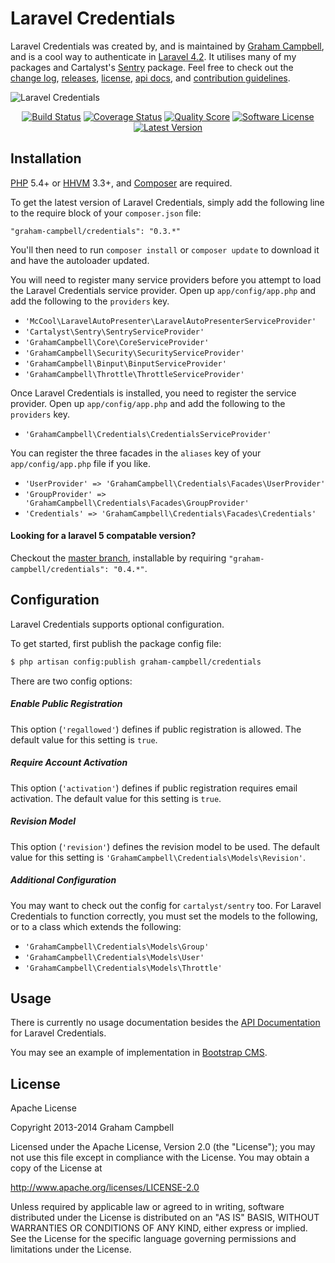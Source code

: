 Laravel Credentials
===================

Laravel Credentials was created by, and is maintained by [Graham Campbell](https://github.com/GrahamCampbell), and is a cool way to authenticate in [Laravel 4.2](http://laravel.com). It utilises many of my packages and Cartalyst's [Sentry](https://github.com/cartalyst/sentry) package. Feel free to check out the [change log](CHANGELOG.md), [releases](https://github.com/GrahamCampbell/Laravel-Credentials/releases), [license](LICENSE.md), [api docs](http://docs.grahamjcampbell.co.uk), and [contribution guidelines](CONTRIBUTING.md).

![Laravel Credentials](https://cloud.githubusercontent.com/assets/2829600/4432311/c15fa92c-468c-11e4-93fe-79fb532da1e9.PNG)

<p align="center">
<a href="https://travis-ci.org/GrahamCampbell/Laravel-Credentials"><img src="https://img.shields.io/travis/GrahamCampbell/Laravel-Credentials/master.svg?style=flat-square" alt="Build Status"></img></a>
<a href="https://scrutinizer-ci.com/g/GrahamCampbell/Laravel-Credentials/code-structure"><img src="https://img.shields.io/scrutinizer/coverage/g/GrahamCampbell/Laravel-Credentials.svg?style=flat-square" alt="Coverage Status"></img></a>
<a href="https://scrutinizer-ci.com/g/GrahamCampbell/Laravel-Credentials"><img src="https://img.shields.io/scrutinizer/g/GrahamCampbell/Laravel-Credentials.svg?style=flat-square" alt="Quality Score"></img></a>
<a href="LICENSE.md"><img src="https://img.shields.io/badge/license-Apache%202.0-brightgreen.svg?style=flat-square" alt="Software License"></img></a>
<a href="https://github.com/GrahamCampbell/Laravel-Credentials/releases"><img src="https://img.shields.io/github/release/GrahamCampbell/Laravel-Credentials.svg?style=flat-square" alt="Latest Version"></img></a>
</p>


## Installation

[PHP](https://php.net) 5.4+ or [HHVM](http://hhvm.com) 3.3+, and [Composer](https://getcomposer.org) are required.

To get the latest version of Laravel Credentials, simply add the following line to the require block of your `composer.json` file:

```
"graham-campbell/credentials": "0.3.*"
```

You'll then need to run `composer install` or `composer update` to download it and have the autoloader updated.

You will need to register many service providers before you attempt to load the Laravel Credentials service provider. Open up `app/config/app.php` and add the following to the `providers` key.

* `'McCool\LaravelAutoPresenter\LaravelAutoPresenterServiceProvider'`
* `'Cartalyst\Sentry\SentryServiceProvider'`
* `'GrahamCampbell\Core\CoreServiceProvider'`
* `'GrahamCampbell\Security\SecurityServiceProvider'`
* `'GrahamCampbell\Binput\BinputServiceProvider'`
* `'GrahamCampbell\Throttle\ThrottleServiceProvider'`

Once Laravel Credentials is installed, you need to register the service provider. Open up `app/config/app.php` and add the following to the `providers` key.

* `'GrahamCampbell\Credentials\CredentialsServiceProvider'`

You can register the three facades in the `aliases` key of your `app/config/app.php` file if you like.

* `'UserProvider' => 'GrahamCampbell\Credentials\Facades\UserProvider'`
* `'GroupProvider' => 'GrahamCampbell\Credentials\Facades\GroupProvider'`
* `'Credentials' => 'GrahamCampbell\Credentials\Facades\Credentials'`

#### Looking for a laravel 5 compatable version?

Checkout the [master branch](https://github.com/GrahamCampbell/Laravel-Credentials/tree/master), installable by requiring `"graham-campbell/credentials": "0.4.*"`.


## Configuration

Laravel Credentials supports optional configuration.

To get started, first publish the package config file:

```bash
$ php artisan config:publish graham-campbell/credentials
```

There are two config options:

##### Enable Public Registration

This option (`'regallowed'`) defines if public registration is allowed. The default value for this setting is `true`.

##### Require Account Activation

This option (`'activation'`) defines if public registration requires email activation. The default value for this setting is `true`.

##### Revision Model

This option (`'revision'`) defines the revision model to be used. The default value for this setting is `'GrahamCampbell\Credentials\Models\Revision'`.

##### Additional Configuration

You may want to check out the config for `cartalyst/sentry` too. For Laravel Credentials to function correctly, you must set the models to the following, or to a class which extends the following:

* `'GrahamCampbell\Credentials\Models\Group'`
* `'GrahamCampbell\Credentials\Models\User'`
* `'GrahamCampbell\Credentials\Models\Throttle'`


## Usage

There is currently no usage documentation besides the [API Documentation](http://docs.grahamjcampbell.co.uk) for Laravel Credentials.

You may see an example of implementation in [Bootstrap CMS](https://github.com/GrahamCampbell/Bootstrap-CMS).


## License

Apache License

Copyright 2013-2014 Graham Campbell

Licensed under the Apache License, Version 2.0 (the "License");
you may not use this file except in compliance with the License.
You may obtain a copy of the License at

 http://www.apache.org/licenses/LICENSE-2.0

Unless required by applicable law or agreed to in writing, software
distributed under the License is distributed on an "AS IS" BASIS,
WITHOUT WARRANTIES OR CONDITIONS OF ANY KIND, either express or implied.
See the License for the specific language governing permissions and
limitations under the License.
